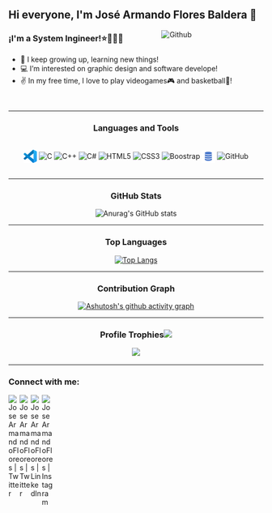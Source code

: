 ## Hi everyone, I'm José Armando Flores Baldera 👋

<img width="40%" align="right" alt="Github" src="https://raw.githubusercontent.com/onimur/.github/master/.resources/git-header.svg" />

### ¡I'm a System Ingineer!⭐👨🏽‍💻

- 🌱 I keep growing up, learning new things!
- 💻 I’m interested on graphic design and software develope!
- ✌ In my free time, I love to play videogames🎮 and basketball🏀!

<br />

---

<h3 align="center">Languages and Tools</h3>
<div style="display: inline_block" align="center"><br>
     <img align="center" alt="Visual Studio Code" width="26px" src="https://raw.githubusercontent.com/github/explore/80688e429a7d4ef2fca1e82350fe8e3517d3494d/topics/visual-studio-code/visual-studio-code.png" />
    <img align="center" alt="C" width="26px" src="https://raw.githubusercontent.com/jmnote/z-icons/master/svg/c.svg" />
    <img align="center" alt="C++" width="26px" src="https://raw.githubusercontent.com/jmnote/z-icons/master/svg/cpp.svg" />
    <img align="center" alt="C#" width="26px" src="https://raw.githubusercontent.com/jmnote/z-icons/master/svg/csharp.svg" />
    <img align="center" alt="HTML5" width="26px" src="https://raw.githubusercontent.com/rahulbanerjee26/githubAboutMeGenerator/main/icons/html.svg" />
    <img align="center" alt="CSS3" width="26px" src="https://raw.githubusercontent.com/rahulbanerjee26/githubAboutMeGenerator/main/icons/css.svg" />
    <img align="center" alt="Boostrap" width="26px" src="https://raw.githubusercontent.com/jmnote/z-icons/master/svg/bootstrap.svg" />
    <img align="center" alt="SQL" width="26px" src="https://raw.githubusercontent.com/github/explore/80688e429a7d4ef2fca1e82350fe8e3517d3494d/topics/sql/sql.png" />
    <img align="center" alt="GitHub" width="26px" src="https://raw.githubusercontent.com/rahulbanerjee26/githubAboutMeGenerator/main/icons/github.svg" />
</div>
<br />
 
 ---

<h3 align="center">GitHub Stats</h3>
<div align="center">

![Anurag's GitHub stats](https://github-readme-stats.vercel.app/api?username=JoseArmandoFlores&theme=github_dark&show_icons=true)

</div>

 ---
<h3 align="center">Top Languages</h3>
<div align="center">

[![Top Langs](https://github-readme-stats.vercel.app/api/top-langs/?username=JoseArmandoFlores&langs_count=8&theme=github_dark)](https://github.com/JoseArmandoFlores/github-readme-stats)

</div>

---
<h3 align="center">Contribution Graph</h3>
<div align="center">
     
[![Ashutosh's github activity graph](https://activity-graph.herokuapp.com/graph?username=JoseArmandoFlores&theme=react-dark)](https://github.com/JoseArmandoFlores/github-readme-activity-graph)

</div>

---
<h3 align="center"> Profile Trophies<img src="https://media.giphy.com/media/QaMcXSekUWx7aogAUr/giphy.gif" width="40" /></h3>
<div align="center">
<img src="https://github-profile-trophy.vercel.app/?username=JoseArmandoFlores&theme=discord&no-bg=true" />
</div>

---
### Connect with me:

[<img align="left" alt="JoseArmandoFlores | Twitter" width="22px" src="https://cdn.jsdelivr.net/npm/simple-icons@v3/icons/twitter.svg" />][twitter]
[<img align="left" alt="JoseArmandoFlores | Twitter" width="22px" src="https://cdn.jsdelivr.net/npm/simple-icons@v3/icons/facebook.svg" />][facebook]
[<img align="left" alt="JoseArmandoFlores | LinkedIn" width="22px" src="https://cdn.jsdelivr.net/npm/simple-icons@v3/icons/linkedin.svg" />][linkedin]
[<img align="left" alt="JoseArmandoFlores | Instagram" width="22px" src="https://cdn.jsdelivr.net/npm/simple-icons@v3/icons/instagram.svg" />][instagram]

[twitter]: https://twitter.com/JAFB28
[facebook]: https://web.facebook.com/josearmando.floresbaldera
[instagram]: https://www.instagram.com/j_a.011/
[linkedin]: https://www.linkedin.com/in/jos%C3%A9-armando-flores-baldera-6533311b9/
